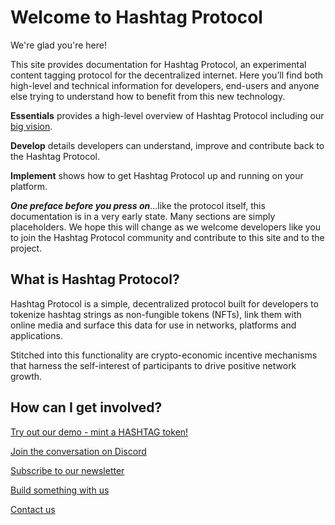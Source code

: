 # Welcome to Hashtag Protocol

We're glad you're here!

This site provides documentation for Hashtag Protocol, an experimental content tagging
protocol for the decentralized internet. Here you’ll find both high-level and
technical information for developers, end-users and anyone else trying to
understand how to benefit from this new technology.

**Essentials** provides a high-level overview of Hashtag Protocol including our [big
vision](/essentials/).

**Develop** details developers can understand, improve and contribute back to the
Hashtag Protocol.

**Implement** shows how to get Hashtag Protocol up and running on your platform.

_**One preface before you press on**_...like the protocol itself, this
documentation is in a very early state. Many sections are simply placeholders.
We hope this will change as we welcome developers like you to join the Hashtag Protocol
community and contribute to this site and to the project.

## What is Hashtag Protocol?

Hashtag Protocol is a simple, decentralized protocol built for developers to tokenize
hashtag strings as non-fungible tokens (NFTs), link them with online media and
surface this data for use in networks, platforms and applications.

Stitched into this functionality are crypto-economic incentive mechanisms that
harness the self-interest of participants to drive positive network growth.

## How can I get involved?

[Try out our demo - mint a HASHTAG token!](https://app.hashtag-protocol.org)

[Join the conversation on Discord](https://discord.gg/rRXa8QG435)

[Subscribe to our newsletter](https://hashtagprotocol.substack.com)

[Build something with us](https://www.hashtag-protocol.org/build)

[Contact us](mailto:contact@hashtag-protocol.org)
